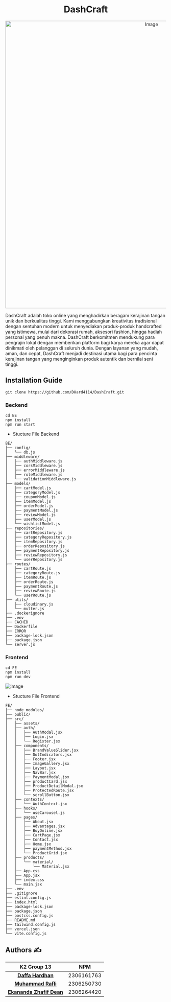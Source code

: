 <h1 align="center">DashCraft</h1>

<p align="center">
  <img src="https://hackmd.io/_uploads/SJiouDVzgl.png" alt="Image" width="900">
</p>

DashCraft adalah toko online yang menghadirkan beragam kerajinan tangan unik dan berkualitas tinggi. Kami menggabungkan kreativitas tradisional dengan sentuhan modern untuk menyediakan produk-produk handcrafted yang istimewa, mulai dari dekorasi rumah, aksesori fashion, hingga hadiah personal yang penuh makna. DashCraft berkomitmen mendukung para pengrajin lokal dengan memberikan platform bagi karya mereka agar dapat dinikmati oleh pelanggan di seluruh dunia. Dengan layanan yang mudah, aman, dan cepat, DashCraft menjadi destinasi utama bagi para pencinta kerajinan tangan yang menginginkan produk autentik dan bernilai seni tinggi.


## Installation Guide

```
git clone https://github.com/DHard4114/DashCraft.git
```

### Beckend

```
cd BE
npm install
npm run start
```

- Stucture File Backend
```
BE/
├── config/
│   └── db.js
├── middleware/
│   ├── authMiddleware.js
│   ├── corsMiddleware.js
│   ├── errorMiddleware.js
│   ├── roleMiddleware.js
│   └── validationMiddleware.js
├── models/
│   ├── cartModel.js
│   ├── categoryModel.js
│   ├── couponModel.js
│   ├── itemModel.js
│   ├── orderModel.js
│   ├── paymentModel.js
│   ├── reviewModel.js
│   ├── userModel.js
│   └── wishlistModel.js
├── repositories/
│   ├── cartRepository.js
│   ├── categoryRepository.js
│   ├── itemRepository.js
│   ├── orderRepository.js
│   ├── paymentRepository.js
│   ├── reviewRepository.js
│   └── userRepository.js
├── routes/
│   ├── cartRoute.js
│   ├── categoryRoute.js
│   ├── itemRoute.js
│   ├── orderRoute.js
│   ├── paymentRoute.js
│   ├── reviewRoute.js
│   └── userRoute.js
├── utils/
│   ├── cloudinary.js
│   └── multer.js
├── .dockerignore
├── .env
├── CACHED
├── Dockerfile
├── ERROR
├── package-lock.json
├── package.json
└── server.js
```

### Frontend
```
cd FE
npm install
npm run dev
```
![image](https://hackmd.io/_uploads/SkMArvEGll.png)
- Stucture File Frontend

```
FE/
├── node_modules/
├── public/
├── src/
│   ├── assets/
│   ├── auth/
│   │   ├── AuthModal.jsx
│   │   ├── Login.jsx
│   │   └── Register.jsx
│   ├── components/
│   │   ├── BrandValueSlider.jsx
│   │   ├── DotIndicators.jsx
│   │   ├── Footer.jsx
│   │   ├── ImageGallery.jsx
│   │   ├── Layout.jsx
│   │   ├── NavBar.jsx
│   │   ├── PaymentModal.jsx
│   │   ├── productCard.jsx
│   │   ├── ProductDetailModal.jsx
│   │   ├── ProtectedRoute.jsx
│   │   └── scrollButton.jsx
│   ├── contexts/
│   │   └── AuthContext.jsx
│   ├── hooks/
│   │   └── useCarousel.js
│   ├── pages/
│   │   ├── About.jsx
│   │   ├── Advantages.jsx
│   │   ├── BuyOnline.jsx
│   │   ├── CartPage.jsx
│   │   ├── Contact.jsx
│   │   ├── Home.jsx
│   │   ├── paymentMethod.jsx
│   │   └── ProductGrid.jsx
│   ├── products/
│   │   └── material/
│   │       └── Material.jsx
│   ├── App.css
│   ├── App.jsx
│   ├── index.css
│   └── main.jsx
├── .env
├── .gitignore
├── eslint.config.js
├── index.html
├── package-lock.json
├── package.json
├── postcss.config.js
├── README.md
├── tailwind.config.js
├── vercel.json
└── vite.config.js

```

## **Authors ✍️** 
| K2 Group 13 | NPM |
| :----------------: | :------------: |
| [**Daffa Hardhan**](https://github.com/DHard4114)| 2306161763 |
| [**Muhammad Rafli**](https://github.com/MRafli127)| 2306250730 |
| [**Ekananda Zhafif Dean**](https://github.com/RubenKristanto)| 2306264420 |

